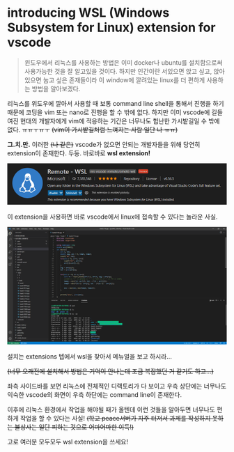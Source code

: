 # introducing WSL (Windows Subsystem for Linux) extension for vscode
>윈도우에서 리눅스를 사용하는 방법은 이미 docker나 ubuntu를 설치함으로써 사용가능한 것을 잘 알고있을 것이다. 하지만 인간이란 서있으면 앉고 싶고, 앉아있으면 눕고 싶은 존재들이라 이 window에 깔려있는 linux를 더 편하게 사용하는 방법을 알아보겠다. 

리눅스를 위도우에 깔아서 사용할 때 보통 command line shell을 통해서 진행을 하기 때문에 코딩을 vim 또는 nano로 진행을 할 수 밖에 없다. 하지만 이미 vscode에 길들여진 현대의 개발자에게 vim에 적응하는 기간은 너무나도 험난한 가시밭길일 수 밖에 없다. ㅠㅠㅜㅠㅜ ~~(vim이 가시밭길처럼 느껴지는 사람 일단 나 ㅠㅠ)~~

**그.치.만.** 이러한 ~~(나 같은)~~ vscode가 없으면 안되는 개발자들을 위해 당연히 extension이 존재한다. 두둥. 바로바로 **wsl extension!**

![image](hello.png)

이 extension을 사용하면 바로 vscode에서 linux에 접속할 수 있다는 놀라운 사실.

![image](hello2.png)

설치는 extensions 텝에서 wsl을 찾아서 메뉴얼을 보고 하시라... 

~~(너무 오래전에 설치해서 방법은 기억이 안나는데 조금 복잡했던 거 같기도 하고...)~~

좌측 사이드바를 보면 리눅스에 전체적인 디랙토리가 다 보이고 우측 상단에는 너무나도 익숙한 vscode의 화면이 우측 하단에는 command line이 존재한다. 

이후에 리눅스 환경에서 작업을 해야될 때가 올텐데 이런 것들을 알아두면 너무나도 편하게 작업을 할 수 있다는 사실! ~~(학교 peace서버가 자주 터저서 과제를 작성하지 못하는 불상사는 일단 피하는 것으로 어마어마한 이득!)~~

고로 여러분 모두모두 wsl extension을 쓰세요!
